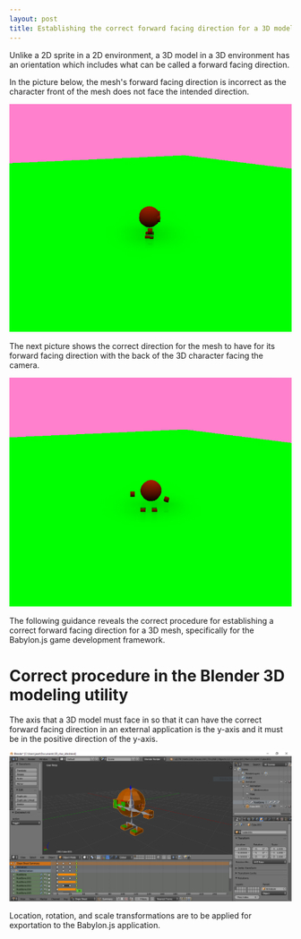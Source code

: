 ```yaml
---
layout: post
title: Establishing the correct forward facing direction for a 3D model
---
```


Unlike a 2D sprite in a 2D environment, a 3D model in a 3D environment has an orientation which includes what can be called a forward facing direction.

In the picture below, the mesh's forward facing direction is incorrect as the character front of the mesh does not face the intended direction.

![Undesired mesh orientation](/assets/images/improper_babylon_direction.PNG "Mesh facing the wrong direction")

The next picture shows the correct direction for the mesh to have for its forward facing direction with the back of the 3D character facing the camera.

![Desired mesh orientation](/assets/images/proper_babylon_direction.PNG "The correct direction to face in")

The following guidance reveals the correct procedure for establishing a correct forward facing direction for a 3D mesh, specifically for the Babylon.js game development framework.

# Correct procedure in the Blender 3D modeling utility

The axis that a 3D model must face in so that it can have the correct forward facing direction in an external application is the y-axis and it must be in the positive direction of the y-axis.

![Correct orientation in Blender](/assets/images/correct_blender_direction.PNG "Mesh facing the front direction")

Location, rotation, and scale transformations are to be applied for exportation to the Babylon.js application.